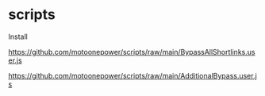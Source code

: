# scripts

Install

https://github.com/motoonepower/scripts/raw/main/BypassAllShortlinks.user.js

https://github.com/motoonepower/scripts/raw/main/AdditionalBypass.user.js
